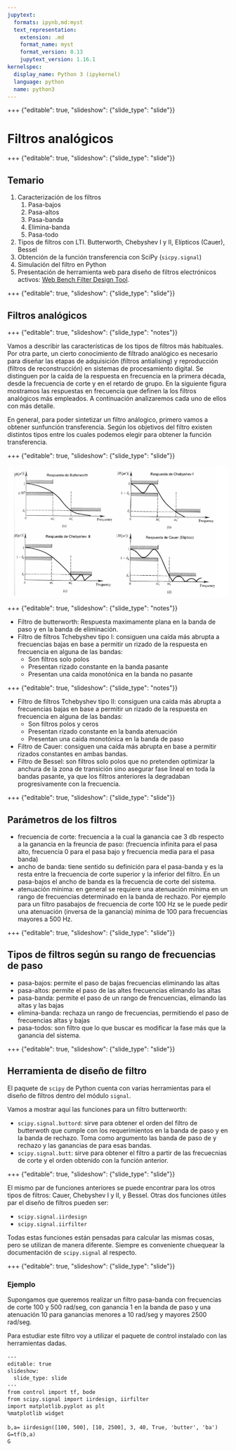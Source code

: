 ```yaml
---
jupytext:
  formats: ipynb,md:myst
  text_representation:
    extension: .md
    format_name: myst
    format_version: 0.13
    jupytext_version: 1.16.1
kernelspec:
  display_name: Python 3 (ipykernel)
  language: python
  name: python3
---
```


+++ {"editable": true, "slideshow": {"slide_type": "slide"}}

# Filtros analógicos

+++ {"editable": true, "slideshow": {"slide_type": "slide"}}

## Temario

<!-- 1. Transformada de Laplace
2. Funciones transferencias -->
1. Caracterización de los filtros
    1. Pasa-bajos
    2. Pasa-altos
    3. Pasa-banda
    4. Elimina-banda
    5. Pasa-todo
2. Tipos de filtros con LTI. Butterworth, Chebyshev I y II, Elípticos (Cauer), Bessel
3. Obtención de la función transferencia con SciPy  (`sicpy.signal`)
6. Simulación del filtro en Python
6. Presentación de herramienta web para diseño de filtros electrónicos activos: [Web Bench Filter Design Tool](https://webench.ti.com/filter-design-tool/).

+++ {"editable": true, "slideshow": {"slide_type": "slide"}}

<!-- ## Transformada de Laplace

Hasa el momento en la materia estuvimos trabajando con la transformada de Fourier.
Vimos que a esta transformada la podemos pensar como la correlación de la señal que se desea transformar con senos y cosenos de diferentes frecuencias que hacemos variar entre $-\infty$ e $\infty$.

La principal desvenaja de está transformada, por la características periódicas del seno y del coseno, es que no permite capturar las componentes transitorias de las señales.
Para salvar esta dificultad se define la transformada de Laplace.
La transformada de Laplace una función definida para todos los números reales $t\ge 0$ es la función $F(s)$ definida por:

$$F(s) = \int_{0}^{\infty} e^{-st}f(t)dt$$

La función de tranformación anterior se la conoce como transformada unilateral de Laplace.

+++ {"editable": true, "slideshow": {"slide_type": "slide"}}

## Tabla de transformadas de Laplace

Para funciones típicas, existen tablas de transformada de Laplace que nos permiten rápidamente ir del dominio $t$ (en general tiempo) al dominio de Laplace $s$, que en general se lo conoce como dominio de frecuencia generalizada.

![Tabla de transformadas de Laplace](bg2.png)

+++ {"editable": true, "slideshow": {"slide_type": "slide"}}

### Propiedades

La trasformada de Laplace tiene propiedades similares a la de la transformada de Fourier.

Las mismas son:

Sean $\alpha$ , $\beta$ $\in$ $\mathbb R$ y $f(t)$ $g(t)$ dos funciones definidas para $t \ge 0$ entonces la transformada de Laplace satisface las siguientes propiedades:

+++ {"editable": true, "slideshow": {"slide_type": "subslide"}}

#### Linealidad

$$\mathcal {L}\{\alpha f(t)+\beta g(t)\}=\alpha {\mathcal {L}}\{f(t)\}+\beta {\mathcal {L}}\{g(t)\}$$

+++ {"editable": true, "slideshow": {"slide_type": "subslide"}}

#### Primer teorema de traslación

Esta propiedad se obtiene aplicando la definición de transformada y a través del cambio de variable $u=s-a$.

 $$\mathcal {L}\{e^{at}f(t)\}=F(s-a)$$

+++ {"editable": true, "slideshow": {"slide_type": "subslide"}}

#### Segundo teorema de traslación

Esta propiedad se demuestra por definición y teniendo en cuenta la definición de la función escalón unitario

$$\mathcal {L}\{f(t-a)u(t-a)\}=e^{-as}\mathcal {L}\{f\}$$

+++ {"editable": true, "slideshow": {"slide_type": "subslide"}}

#### Transformada de una derivada de primer orden

$\mathcal{L}\left\{\dfrac{df(t)}{dt}\right\}=sF(s)-f(0)$

+++ {"editable": true, "slideshow": {"slide_type": "subslide"}}

#### Transformada de una derivada de segundo orden

- $\mathcal{L} \left\{ \dfrac{d^2f(t)}{dt^2} \right\}=s^2F(s)-sf(0)-f'(0)$

+++ {"editable": true, "slideshow": {"slide_type": "subslide"}}

#### Transformada de una derivada de orden n

$\mathcal{L} \left\{ \dfrac{d^nf(t)}{dt^n} \right\}= s^n F(s)- s^{n-1}f(0) - s^{n-2}f'(0) - \ldots - sf^{n-2}(0)-f^{n-1}(0)$

+++ {"editable": true, "slideshow": {"slide_type": "subslide"}}

#### Transformada de la Integral de una función

$$\mathcal{L} \left\{ \int_0^tf(\tau)d\tau \right\} =\dfrac{F(s)}{s}$$

+++ {"editable": true, "slideshow": {"slide_type": "subslide"}}

#### Valor final de una función: teorema de valor final

$$f(\infty)=\lim_{s\rightarrow 0}sF(s)$$

+++ {"editable": true, "slideshow": {"slide_type": "subslide"}}

#### Valor inicial de una función: teorema de valor inicial

$$f(0)=\lim_{s\rightarrow \infty}sF(s)$$

+++ {"editable": true, "slideshow": {"slide_type": "notes"}}

Usando la tabla anterior junto con las propiedades, podemos obtener rapidamente un la transformada de Laplace de un conjunto muy grande de funciones temporales características aplicables a la entrda de un sistema u obtenibles de la salida de un sistema LTI.

+++ {"editable": true, "slideshow": {"slide_type": ""}}

## Función transferencia

+++ {"editable": true, "slideshow": {"slide_type": "notes"}}

Para definir la función transferencia vamos a comenzar estudiando un ejemplo mecánico simple: un sistema lineal de una masa y un resorte. Vamos a estudiar la velocidad de la masa según una entrada fuerza aplicada a la misma [ver dibujo en pizarra].

+++ {"editable": true, "slideshow": {"slide_type": "slide"}}

Las ecuaciones que gobiernan el movimiento de la masa son principalmente las leyes de Newton:

$$f(t) - bv(t) - kx(t) = ma(t)$$

A esta misma ecuación la podemos expresar como:

$$ f(t) - b\frac{\text{d}x(t)}{dt} - kx(t) = m \frac{\text{d}^2x(t)}{dt^2} $$

donde $f(t)$ es la fuerza aplicada a la masa (entrada del sistema) y $xt(t)$ es la posición de la masa (salida del sistema).

+++ {"editable": true, "slideshow": {"slide_type": "notes"}}

Obtener la respuesta temporal del sistema a partir de esta ecuación puede resultar complejo ya que requiere resolver la ecuación diferencial anterior. Por otro lado, es difícil de estudiar en forma genérica que pasa para diferentes funciones de la entrada $f(t)$.
Aquí es donde aparece brindando una gran utilidad la transformada de Laplace.

+++ {"editable": true, "slideshow": {"slide_type": "notes"}}

Suponiendo que existen las transformadas de Laplace de $f(t)$ y $x(t)$ y que las mismas son $F(s)$ y $X(s)$ respectivamente, podemos escribir la misma ecuación anterior en el dominio rtansformado de Laplace utilizando las propiedades vistas anteriormente:

+++ {"editable": true, "slideshow": {"slide_type": ""}}

$$ F(s) - b sX(s) - kX(s) = m s^2 X(s)$$

Podemos notar que pasamos de una ecuación diferencial en el dominio temporal a una ecuación algebraica en el dominio temporal. Además, a la ecuación anterior la podemos reescribir como:

$$ \frac{X(s)}{F(s)} = \frac{1}{ms^2+bs} $$

+++ {"editable": true, "slideshow": {"slide_type": "notes"}}

La ecuación anterior es la descripción del sistema escrita como la relación entre la salida y la entrada del sistema en el dominio transformado de Laplace. A esta realación de la conoce como **función transferencia** del sistema.

+++ {"editable": true, "slideshow": {"slide_type": "slide"}}

### Imporante

Para **sistemas LTI** se puede demostrar que esta relación es constante para toda entrada.

+++ {"editable": true, "slideshow": {"slide_type": "slide"}}

Por otro lado, dijimos que la transformada de Laplace es, en general, la transformada de señales temporales.
Entonces, podríamos preguntarnos, ¿qué señal temporal es la antitransformada de la función transferencia?

Para responder a esta pregunta lo que haremos es analizar que excitación se necesita el sistema para que la salida sea, en el dominio de Laplace, la función transferencia. Mirando la tablas de transformada, podemos que que si $f(t)=\delta(t)$ entonces $F(s)=1$, por lo tanto:

+++ {"editable": true, "slideshow": {"slide_type": "fragment"}}

$$X_{\delta}(s)=\frac{1}{ms^2+bs}$$

donde $X_{\delta}(s)$ es la transformada de Laplace de la salida del sistema cuando la entada es un impulso unitario. Por lo tanto podemos decir que **la función transferencia es la transformada de Laplace  de la respuesta al impulso de un sistema LTI**.

+++ {"editable": true, "slideshow": {"slide_type": "slide"}}

**Ejercicio** (5 minutos)

Usando la tabla de propiedades, obtener la función transferencia del sistema si la salida es la velocidad $v(t)$

+++ {"editable": true, "slideshow": {"slide_type": "slide"}} -->

## Filtros analógicos

+++ {"editable": true, "slideshow": {"slide_type": "notes"}}

Vamos a describir las características de los tipos de filtros más habituales.
Por otra parte, un cierto conocimiento de filtrado analógico es necesario para diseñar las etapas de adquisición (filtros antialising) y reproducción (filtros de reconstrucción) en sistemas de procesamiento digital.
Se distinguen por la caída de la respuesta en frecuencia en la primera década, desde la frecuencia de corte y en el retardo de grupo.
En la siguiente figura mostramos las respuestas en frecuencia que definen la los filtros analógicos más empleados.
A continuación analizaremos cada uno de ellos con más detalle.

En general, para poder sintetizar un filtro análogico, primero vamos a obtener sunfunción transferencia.
Según los objetivos del filtro existen distintos tipos entre los cuales podemos elegir para obtener la función transferencia.

+++ {"editable": true, "slideshow": {"slide_type": "slide"}}

![Tipos de filtro según su forma](tipos_filtros.png)

+++ {"editable": true, "slideshow": {"slide_type": "notes"}}

- Filtro de butterworth: Respuesta maximamente plana en la banda de paso y en la banda de eliminación.
- Filtro de   filtros Tchebyshev tipo I: consiguen una caída más abrupta a frecuencias bajas en base a permitir un rizado de la respuesta en frecuencia en alguna de las bandas:
  - Son filtros solo polos
  - Presentan rizado constante en la banda pasante
  - Presentan una caída monotónica en la banda no pasante

+++ {"editable": true, "slideshow": {"slide_type": "notes"}}

- Filtro de filtros Tchebyshev tipo II: consiguen una caída más abrupta a frecuencias bajas en base a permitir un rizado de la respuesta en frecuencia en alguna de las bandas:
  - Son filtros polos y ceros
  - Presentan rizado constante en la banda atenuación
  - Presentan una caída monotónica en la banda de paso
- Filtro de Cauer: consiguen una caída más abrupta en base a permitir rizados constantes en ambas bandas.
- Filtro de Bessel: son filtros solo polos que no pretenden optimizar la anchura de la zona de transición sino asegurar fase lineal en toda la bandas pasante, ya que los filtros anteriores la degradaban progresivamente con la frecuencia.

+++ {"editable": true, "slideshow": {"slide_type": "slide"}}

## Parámetros de los filtros 

- frecuencia de corte: frecuencia a la cual la ganancia cae 3 db respecto a la ganancia en la freuncia de paso: (frecuencia infinita para el pasa alto, frecuencia 0 para el pasa bajo y frecuencia media para el pasa banda)
- ancho de banda: tiene sentido su definición para el pasa-banda y es la resta entre la frecuencia de corte superior y la inferior del filtro. En un pasa-bajos el ancho de banda es la frecuencia de corte del sistema.
- atenuación mínima: en general se requiere una atenuación mínima en un rango de frecuencias determinado en la banda de rechazo. Por ejemplo para un filtro pasabajos de frecuencia de corte 100 Hz se le puede pedir una atenuación (inversa de la ganancia) mínima de 100 para frecuencias mayores a 500 Hz.

+++ {"editable": true, "slideshow": {"slide_type": "slide"}}

## Tipos de filtros según su rango de frecuencias de paso

- pasa-bajos: permite el paso de bajas frecuencias eliminando las altas
- pasa-altos: permite el paso de las altes frecuencias elimando las altas
- pasa-banda: permite el paso de un rango de frencuencias, elimando las altas y las bajas
- elimina-banda: rechaza un rango de frecuencias, permitiendo el paso de frecuencias altas y bajas
- pasa-todos: son filtro que lo que buscar es modificar la fase más que la ganancia del sistema.

+++ {"editable": true, "slideshow": {"slide_type": "slide"}}

## Herramienta de diseño de filtro

El paquete de `scipy` de Python cuenta con varias herramientas para el diseño de filtros dentro del módulo `signal`.

Vamos a mostrar aquí las funciones para un filtro butterworth:

- `scipy.signal.buttord`: sirve para obtener el orden del filtro de butterwoth que cumple con los requerimientos en la banda de paso y en la banda de rechazo. Toma como argumento las banda de paso de y rechazo y las ganancias de para esas bandas.
- `scipy.signal.butt`: sirve para obtener el filtro a partir de las frecuecnias de corte y el orden obtenido con la función anterior.

+++ {"editable": true, "slideshow": {"slide_type": "slide"}}

El mismo par de funciones anteriores se puede encontrar para los otros tipos de filtros: Cauer, Chebyshev I y II, y Bessel. Otras dos funciones útiles par el diseño de filtros pueden ser:

- `scipy.signal.iirdesign`
- `scipy.signal.iirfilter`

Todas estas funciones están pensadas para calcular las mismas cosas, pero se utilizan de manera diferente. Siempre es conveniente chuequear la documentación de `scipy.signal` al respecto.

+++ {"editable": true, "slideshow": {"slide_type": "slide"}}

### Ejemplo

Supongamos que queremos realizar un filtro pasa-banda con frecuencias de corte 100 y 500 rad/seg, con ganancia 1 en la banda de paso y una atenuación 10 para ganancias menores a 10 rad/seg y mayores 2500 rad/seg.

Para estudiar este filtro voy a utilizar el paquete de control instalado con las herramientas dadas.

```{code-cell} ipython3
---
editable: true
slideshow:
  slide_type: slide
---
from control import tf, bode
from scipy.signal import iirdesign, iirfilter
import matplotlib.pyplot as plt
%matplotlib widget

b,a= iirdesign([100, 500], [10, 2500], 3, 40, True, 'butter', 'ba')
G=tf(b,a)
G
```
